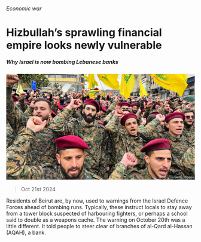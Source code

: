 ###### Economic war

# Hizbullah’s sprawling financial empire looks newly vulnerable 

##### Why Israel is now bombing Lebanese banks 

![image](images/20241026_FNP001.jpg) 

> Oct 21st 2024 

Residents of Beirut are, by now, used to warnings from the Israel Defence Forces ahead of bombing runs. Typically, these instruct locals to stay away from a tower block suspected of harbouring fighters, or perhaps a school said to double as a weapons cache. The warning on October 20th was a little different. It told people to steer clear of branches of al-Qard al-Hassan (AQAH), a bank.

